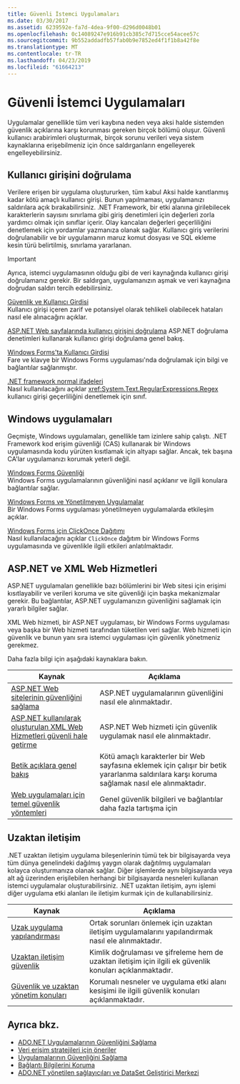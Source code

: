 ```yaml
---
title: Güvenli İstemci Uygulamaları
ms.date: 03/30/2017
ms.assetid: 6239592e-fa7d-4dea-9f00-d296d0048b01
ms.openlocfilehash: 0c14089247e916b91cb385c7d715cce54acee57c
ms.sourcegitcommit: 9b552addadfb57fab0b9e7852ed4f1f1b8a42f8e
ms.translationtype: MT
ms.contentlocale: tr-TR
ms.lasthandoff: 04/23/2019
ms.locfileid: "61664213"
---
```

# <a name="secure-client-applications"></a>Güvenli İstemci Uygulamaları
Uygulamalar genellikle tüm veri kaybına neden veya aksi halde sistemden güvenlik açıklarına karşı korunması gereken birçok bölümü oluşur. Güvenli kullanıcı arabirimleri oluşturmak, birçok sorunu verileri veya sistem kaynaklarına erişebilmeniz için önce saldırganların engelleyerek engelleyebilirsiniz.  
  
## <a name="validate-user-input"></a>Kullanıcı girişini doğrulama  
 Verilere erişen bir uygulama oluştururken, tüm kabul Aksi halde kanıtlanmış kadar kötü amaçlı kullanıcı girişi. Bunun yapılmaması, uygulamanızı saldırılara açık bırakabilirsiniz. .NET Framework, bir etki alanına girilebilecek karakterlerin sayısını sınırlama gibi giriş denetimleri için değerleri zorla yardımcı olmak için sınıflar içerir. Olay kancaları değerleri geçerliliğini denetlemek için yordamlar yazmanıza olanak sağlar. Kullanıcı giriş verilerini doğrulanabilir ve bir uygulamanın maruz komut dosyası ve SQL ekleme kesin türü belirtilmiş, sınırlama yararlanan.  
  
> [!IMPORTANT]
>  Ayrıca, istemci uygulamasının olduğu gibi de veri kaynağında kullanıcı girişi doğrulamanız gerekir. Bir saldırgan, uygulamanızın aşmak ve veri kaynağına doğrudan saldırı tercih edebilirsiniz.  
  
 [Güvenlik ve Kullanıcı Girdisi](../../../../docs/standard/security/security-and-user-input.md)  
 Kullanıcı girişi içeren zarif ve potansiyel olarak tehlikeli olabilecek hataları nasıl ele alınacağını açıklar.  
  
 [ASP.NET Web sayfalarında kullanıcı girişini doğrulama](https://docs.microsoft.com/previous-versions/aspnet/7kh55542(v=vs.100))  
 ASP.NET doğrulama denetimleri kullanarak kullanıcı girişi doğrulama genel bakış.  
  
 [Windows Forms'ta Kullanıcı Girdisi](../../../../docs/framework/winforms/user-input-in-windows-forms.md)  
 Fare ve klavye bir Windows Forms uygulaması'nda doğrulamak için bilgi ve bağlantılar sağlanmıştır.  
  
 [.NET framework normal ifadeleri](../../../../docs/standard/base-types/regular-expressions.md)  
 Nasıl kullanılacağını açıklar <xref:System.Text.RegularExpressions.Regex> kullanıcı girişi geçerliliğini denetlemek için sınıf.  
  
## <a name="windows-applications"></a>Windows uygulamaları  
 Geçmişte, Windows uygulamaları, genellikle tam izinlere sahip çalıştı. .NET Framework kod erişim güvenliği (CAS) kullanarak bir Windows uygulamasında kodu yürüten kısıtlamak için altyapı sağlar. Ancak, tek başına CA'lar uygulamanızı korumak yeterli değil.  
  
 [Windows Forms Güvenliği](../../../../docs/framework/winforms/windows-forms-security.md)  
 Windows Forms uygulamalarının güvenliğini nasıl açıklanır ve ilgili konulara bağlantılar sağlar.  
  
 [Windows Forms ve Yönetilmeyen Uygulamalar](../../../../docs/framework/winforms/advanced/windows-forms-and-unmanaged-applications.md)  
 Bir Windows Forms uygulaması yönetilmeyen uygulamalarda etkileşim açıklar.  
  
 [Windows Forms için ClickOnce Dağıtımı](../../winforms/clickonce-deployment-for-windows-forms.md)  
 Nasıl kullanılacağını açıklar `ClickOnce` dağıtım bir Windows Forms uygulamasında ve güvenlikle ilgili etkileri anlatılmaktadır.  
  
## <a name="aspnet-and-xml-web-services"></a>ASP.NET ve XML Web Hizmetleri  
 ASP.NET uygulamaları genellikle bazı bölümlerini bir Web sitesi için erişimi kısıtlayabilir ve verileri koruma ve site güvenliği için başka mekanizmalar gerekir. Bu bağlantılar, ASP.NET uygulamanızın güvenliğini sağlamak için yararlı bilgiler sağlar.  
  
 XML Web hizmeti, bir ASP.NET uygulaması, bir Windows Forms uygulaması veya başka bir Web hizmeti tarafından tüketilen veri sağlar. Web hizmeti için güvenlik ve bunun yanı sıra istemci uygulaması için güvenlik yönetmeniz gerekmez.  
  
 Daha fazla bilgi için aşağıdaki kaynaklara bakın.  
  
|Kaynak|Açıklama|  
|--------------|-----------------|  
|[ASP.NET Web sitelerinin güvenliğini sağlama](https://docs.microsoft.com/previous-versions/aspnet/91f66yxt(v=vs.100))|ASP.NET uygulamalarının güvenliğini nasıl ele alınmaktadır.|  
|[ASP.NET kullanılarak oluşturulan XML Web Hizmetleri güvenli hale getirme](https://docs.microsoft.com/previous-versions/dotnet/netframework-4.0/w67h0dw7(v=vs.100))|ASP.NET Web hizmeti için güvenlik uygulamak nasıl ele alınmaktadır.|  
|[Betik açıklara genel bakış](https://docs.microsoft.com/previous-versions/aspnet/w1sw53ds(v=vs.100))|Kötü amaçlı karakterler bir Web sayfasına eklemek için çalışır bir betik yararlanma saldırılara karşı koruma sağlamak nasıl ele alınmaktadır.|  
|[Web uygulamaları için temel güvenlik yöntemleri](https://docs.microsoft.com/previous-versions/aspnet/zdh19h94(v=vs.100))|Genel güvenlik bilgileri ve bağlantılar daha fazla tartışma için|  
  
## <a name="remoting"></a>Uzaktan iletişim  
 .NET uzaktan iletişim uygulama bileşenlerinin tümü tek bir bilgisayarda veya tüm dünya genelindeki dağılmış yaygın olarak dağıtılmış uygulamaları kolayca oluşturmanıza olanak sağlar. Diğer işlemlerde aynı bilgisayarda veya alt ağ üzerinden erişilebilen herhangi bir bilgisayarda nesneleri kullanan istemci uygulamalar oluşturabilirsiniz. .NET uzaktan iletişim, aynı işlemi diğer uygulama etki alanları ile iletişim kurmak için de kullanabilirsiniz.  
  
|Kaynak|Açıklama|  
|--------------|-----------------|  
|[Uzak uygulama yapılandırması](https://docs.microsoft.com/previous-versions/dotnet/netframework-4.0/b8tysty8(v=vs.100))|Ortak sorunları önlemek için uzaktan iletişim uygulamalarını yapılandırmak nasıl ele alınmaktadır.|  
|[Uzaktan iletişim güvenlik](https://docs.microsoft.com/previous-versions/dotnet/netframework-4.0/9hwst9th(v=vs.100))|Kimlik doğrulaması ve şifreleme hem de uzaktan iletişim için ilgili ek güvenlik konuları açıklanmaktadır.|  
|[Güvenlik ve uzaktan yönetim konuları](../../../../docs/framework/misc/security-and-remoting-considerations.md)|Korumalı nesneler ve uygulama etki alanı kesişimi ile ilgili güvenlik konuları açıklanmaktadır.|  
  
## <a name="see-also"></a>Ayrıca bkz.

- [ADO.NET Uygulamalarının Güvenliğini Sağlama](../../../../docs/framework/data/adonet/securing-ado-net-applications.md)
- [Veri erişim stratejileri için öneriler](https://docs.microsoft.com/previous-versions/visualstudio/visual-studio-2008/8fxztkff(v=vs.90))
- [Uygulamalarının Güvenliğini Sağlama](/visualstudio/ide/securing-applications)
- [Bağlantı Bilgilerini Koruma](../../../../docs/framework/data/adonet/protecting-connection-information.md)
- [ADO.NET yönetilen sağlayıcıları ve DataSet Geliştirici Merkezi](https://go.microsoft.com/fwlink/?LinkId=217917)
